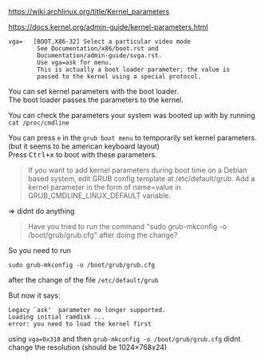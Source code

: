 https://wiki.archlinux.org/title/Kernel_parameters

https://docs.kernel.org/admin-guide/kernel-parameters.html

```
vga=   [BOOT,X86-32] Select a particular video mode
        See Documentation/x86/boot.rst and
        Documentation/admin-guide/svga.rst.
        Use vga=ask for menu.
        This is actually a boot loader parameter; the value is
        passed to the kernel using a special protocol.
```

You can set kernel parameters with the boot loader.\
The boot loader passes the parameters to the kernel.

You can check the parameters your system was booted up with by running `cat /proc/cmdline`

You can press `e` in the `grub boot menu` to temporarily set kernel parameters.\
(but it seems to be american keyboard layout)\
Press <kbd>Ctrl+x</kbd> to boot with these parameters.

> If you want to add kernel parameters during boot time on a Debian based system, edit GRUB config template at /etc/default/grub.
Add a kernel parameter in the form of name=value in GRUB_CMDLINE_LINUX_DEFAULT variable.

=> didnt do anything

> Have you tried to run the command "sudo grub-mkconfig -o /boot/grub/grub.cfg" after doing the change?

So you need to run
```
sudo grub-mkconfig -o /boot/grub/grub.cfg
```
after the change of the file `/etc/default/grub`

But now it says:
```
Legacy `ask'  parameter no longer supported.
Loading initial ramdisk ...
error: you need to load the kernel first
```

using `vga=0x318` and then `grub-mkconfig -o /boot/grub/grub.cfg` didnt change the resolution (should be 1024×768x24)
